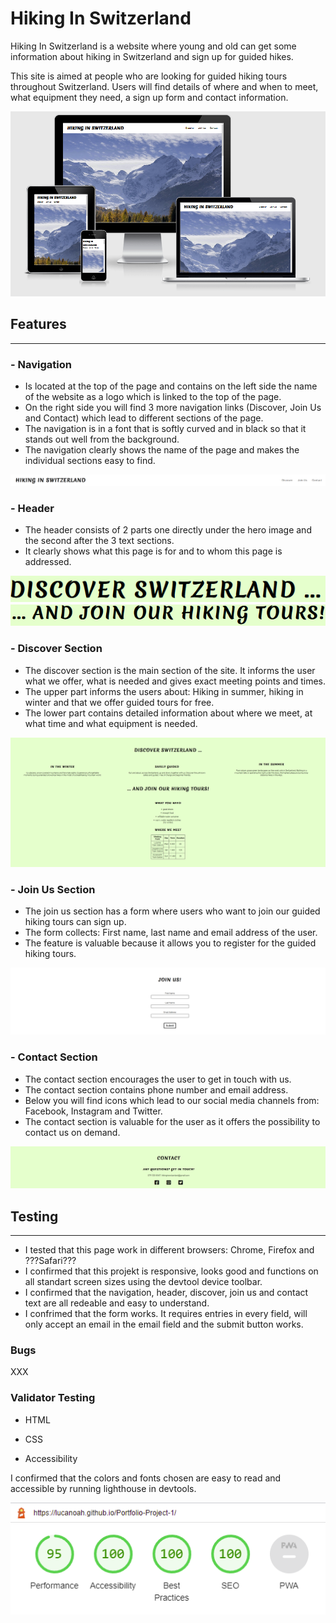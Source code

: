 # Hiking In Switzerland
Hiking In Switzerland is a website where young and old can get some information about hiking in Switzerland and sign up for guided hikes.

This site is aimed at people who are looking for guided hiking tours throughout Switzerland. Users will find details of where and when to meet, what equipment they need, a sign up form and contact information.

![Screenshot of the website on several screen sizes](assets/images/screenshot_readme1.PNG?raw=true)

## Features
---

### - Navigation
- Is located at the top of the page and contains on the left side the name of the website as a logo which is linked to the top of the page.
- On the right side you will find 3 more navigation links (Discover, Join Us and Contact) which lead to different sections of the page.
- The navigation is in a font that is softly curved and in black so that it stands out well from the background.
- The navigation clearly shows the name of the page and makes the individual sections easy to find.

![Screenshot of the website on several screen sizes](assets/images/screenshot_readme2.PNG?raw=true)

### - Header
- The header consists of 2 parts one directly under the hero image and the second after the 3 text sections.
- It  clearly shows what this page is for and to whom this page is addressed.

![Screenshot of the website on several screen sizes](assets/images/screenshot_readme3.PNG?raw=true)
![Screenshot of the website on several screen sizes](assets/images/screenshot_readme4.PNG?raw=true)

### - Discover Section
- The discover section is the main section of the site. It informs the user what we offer, what is needed and gives exact meeting points and times.
- The upper part informs the users about: Hiking in summer, hiking in winter and that we offer guided tours for free.
- The lower part contains detailed information about where we meet, at what time and what equipment is needed.

![Screenshot of the website on several screen sizes](assets/images/screenshot_readme5.PNG?raw=true)

### - Join Us Section
- The join us section has a form where users who want to join our guided hiking tours can sign up.
- The form collects: First name, last name and email address of the user.
- The feature is valuable because it allows you to register for the guided hiking tours.

![Screenshot of the website on several screen sizes](assets/images/screenshot_readme6.PNG?raw=true)

### - Contact Section
- The contact section encourages the user to get in touch with us.
- The contact section contains phone number and email address.
- Below you will find icons which lead to our social media channels from: Facebook, Instagram and Twitter.
- The contact section is valuable for the user as it offers the possibility to contact us on demand.

![Screenshot of the website on several screen sizes](assets/images/screenshot_readme7.PNG?raw=true)

## Testing
---

- I tested that this page work in different browsers: Chrome, Firefox and ???Safari???
- I confirmed that this projekt is responsive, looks good and functions on all standart screen sizes using the devtool device toolbar.
- I confirmed that the navigation, header, discover, join us and contact text are all redeable and easy to understand.
- I confrimed that the form works. It requires entries in every field, will only accept an email in the email field and the submit button works.

### Bugs

XXX

### Validator Testing

- HTML
- CSS

- Accessibility

I confirmed that the colors and fonts chosen are easy to read and accessible by running lighthouse in devtools.

![Screenshot of the website on several screen sizes](assets/images/screenshot_readme8.PNG?raw=true)
